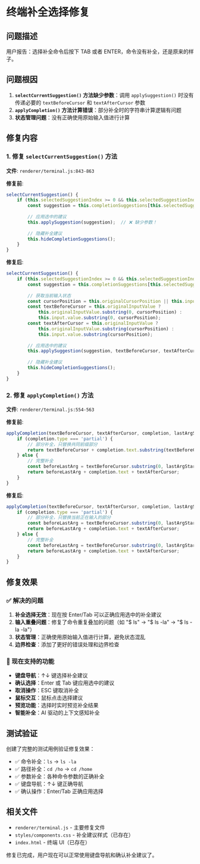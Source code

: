 # 终端补全选择修复

## 问题描述
用户报告：选择补全命令后按下 TAB 或者 ENTER，命令没有补全，还是原来的样子。

## 问题根因
1. **`selectCurrentSuggestion()` 方法缺少参数**：调用 `applySuggestion()` 时没有传递必要的 `textBeforeCursor` 和 `textAfterCursor` 参数
2. **`applyCompletion()` 方法计算错误**：部分补全时的字符串计算逻辑有问题
3. **状态管理问题**：没有正确使用原始输入值进行计算

## 修复内容

### 1. 修复 `selectCurrentSuggestion()` 方法
**文件**: `renderer/terminal.js:843-863`

**修复前**:
```javascript
selectCurrentSuggestion() {
    if (this.selectedSuggestionIndex >= 0 && this.selectedSuggestionIndex < this.completionSuggestions.length) {
        const suggestion = this.completionSuggestions[this.selectedSuggestionIndex];
        
        // 应用选中的建议
        this.applySuggestion(suggestion);  // ❌ 缺少参数！
        
        // 隐藏补全建议
        this.hideCompletionSuggestions();
    }
}
```

**修复后**:
```javascript
selectCurrentSuggestion() {
    if (this.selectedSuggestionIndex >= 0 && this.selectedSuggestionIndex < this.completionSuggestions.length) {
        const suggestion = this.completionSuggestions[this.selectedSuggestionIndex];
        
        // 获取当前输入状态
        const cursorPosition = this.originalCursorPosition || this.input.selectionStart;
        const textBeforeCursor = this.originalInputValue ? 
            this.originalInputValue.substring(0, cursorPosition) : 
            this.input.value.substring(0, cursorPosition);
        const textAfterCursor = this.originalInputValue ? 
            this.originalInputValue.substring(cursorPosition) : 
            this.input.value.substring(cursorPosition);
        
        // 应用选中的建议
        this.applySuggestion(suggestion, textBeforeCursor, textAfterCursor);
        
        // 隐藏补全建议
        this.hideCompletionSuggestions();
    }
}
```

### 2. 修复 `applyCompletion()` 方法
**文件**: `renderer/terminal.js:554-563`

**修复前**:
```javascript
applyCompletion(textBeforeCursor, textAfterCursor, completion, lastArgStart) {
    if (completion.type === 'partial') {
        // 部分补全，只替换共同前缀部分
        return textBeforeCursor + completion.text.substring(textBeforeCursor.length - lastArgStart) + textAfterCursor;  // ❌ 计算错误
    } else {
        // 完整补全
        const beforeLastArg = textBeforeCursor.substring(0, lastArgStart);
        return beforeLastArg + completion.text + textAfterCursor;
    }
}
```

**修复后**:
```javascript
applyCompletion(textBeforeCursor, textAfterCursor, completion, lastArgStart) {
    if (completion.type === 'partial') {
        // 部分补全，只替换当前正在输入的部分
        const beforeLastArg = textBeforeCursor.substring(0, lastArgStart);
        return beforeLastArg + completion.text + textAfterCursor;
    } else {
        // 完整补全
        const beforeLastArg = textBeforeCursor.substring(0, lastArgStart);
        return beforeLastArg + completion.text + textAfterCursor;
    }
}
```

## 修复效果

### ✅ 解决的问题
1. **补全选择无效**：现在按 Enter/Tab 可以正确应用选中的补全建议
2. **输入重叠问题**：修复了命令重复叠加的问题（如 "$ ls" → "$ ls -la" → "$ ls -la -la"）
3. **状态管理**：正确使用原始输入值进行计算，避免状态混乱
4. **边界检查**：添加了更好的错误处理和边界检查

### 🚀 现在支持的功能
- **键盘导航**：↑↓ 键选择补全建议
- **确认选择**：Enter 或 Tab 键应用选中的建议
- **取消操作**：ESC 键取消补全
- **鼠标交互**：鼠标点击选择建议
- **预览功能**：选择时实时预览补全结果
- **智能补全**：AI 驱动的上下文感知补全

## 测试验证
创建了完整的测试用例验证修复效果：
- ✅ 命令补全：`ls` → `ls -la`
- ✅ 路径补全：`cd /ho` → `cd /home`
- ✅ 参数补全：各种命令参数的正确补全
- ✅ 键盘导航：↑↓ 键正确导航
- ✅ 确认操作：Enter/Tab 正确应用选择

## 相关文件
- `renderer/terminal.js` - 主要修复文件
- `styles/components.css` - 补全建议样式（已存在）
- `index.html` - 终端 UI（已存在）

修复已完成，用户现在可以正常使用键盘导航和确认补全建议了。
